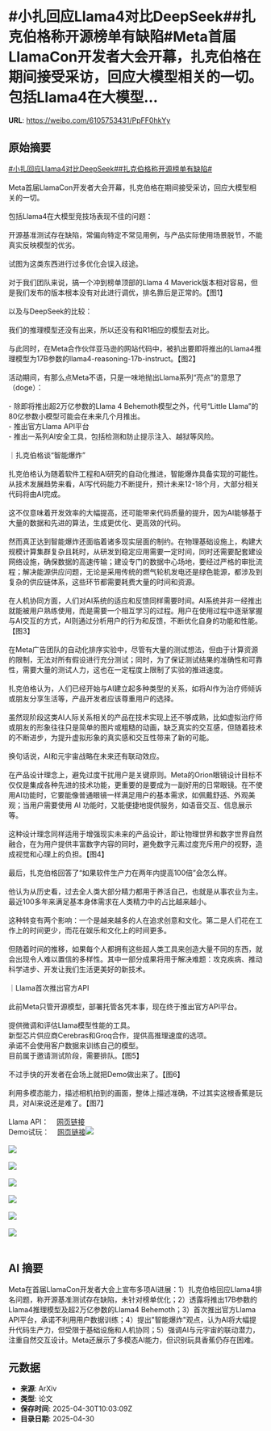 # #小扎回应Llama4对比DeepSeek##扎克伯格称开源榜单有缺陷#Meta首届LlamaCon开发者大会开幕，扎克伯格在期间接受采访，回应大模型相关的一切。包括Llama4在大模型...

**URL**: https://weibo.com/6105753431/PpFF0hkYy

## 原始摘要

<a href="https://m.weibo.cn/search?containerid=231522type%3D1%26t%3D10%26q%3D%23%E5%B0%8F%E6%89%8E%E5%9B%9E%E5%BA%94Llama4%E5%AF%B9%E6%AF%94DeepSeek%23&amp;extparam=%23%E5%B0%8F%E6%89%8E%E5%9B%9E%E5%BA%94Llama4%E5%AF%B9%E6%AF%94DeepSeek%23" data-hide=""><span class="surl-text">#小扎回应Llama4对比DeepSeek#</span></a><a href="https://m.weibo.cn/search?containerid=231522type%3D1%26t%3D10%26q%3D%23%E6%89%8E%E5%85%8B%E4%BC%AF%E6%A0%BC%E7%A7%B0%E5%BC%80%E6%BA%90%E6%A6%9C%E5%8D%95%E6%9C%89%E7%BC%BA%E9%99%B7%23&amp;extparam=%23%E6%89%8E%E5%85%8B%E4%BC%AF%E6%A0%BC%E7%A7%B0%E5%BC%80%E6%BA%90%E6%A6%9C%E5%8D%95%E6%9C%89%E7%BC%BA%E9%99%B7%23" data-hide=""><span class="surl-text">#扎克伯格称开源榜单有缺陷#</span></a><br><br>Meta首届LlamaCon开发者大会开幕，扎克伯格在期间接受采访，回应大模型相关的一切。<br><br>包括Llama4在大模型竞技场表现不佳的问题：<br><br>开源基准测试存在缺陷，常偏向特定不常见用例，与产品实际使用场景脱节，不能真实反映模型的优劣。<br><br>试图为这类东西进行过多优化会误入歧途。<br><br>对于我们团队来说，搞一个冲到榜单顶部的Llama 4 Maverick版本相对容易，但是我们发布的版本根本没有对此进行调优，排名靠后是正常的。【图1】<br><br>以及与DeepSeek的比较：<br><br>我们的推理模型还没有出来，所以还没有和R1相应的模型去对比。<br><br>与此同时，在Meta合作伙伴亚马逊的网站代码中，被扒出要即将推出的Llama4推理模型为17B参数的llama4-reasoning-17b-instruct。【图2】<br><br>活动期间，有那么点Meta不语，只是一味地抛出Llama系列“亮点”的意思了（doge）：<br><br>- 除即将推出超2万亿参数的Llama 4 Behemoth模型之外，代号“Little Llama”的80亿参数小模型可能会在未来几个月推出。  <br>- 推出官方Llama API平台  <br>- 推出一系列AI安全工具，包括检测和防止提示注入、越狱等风险。  <br><br>｜扎克伯格谈“智能爆炸”  <br><br>扎克伯格认为随着软件工程和AI研究的自动化推进，智能爆炸具备实现的可能性。从技术发展趋势来看，AI写代码能力不断提升，预计未来12-18个月，大部分相关代码将由AI完成。<br><br>这不仅意味着开发效率的大幅提高，还可能带来代码质量的提升，因为AI能够基于大量的数据和先进的算法，生成更优化、更高效的代码。<br><br>然而真正达到智能爆炸还面临着诸多现实层面的制约。在物理基础设施上，构建大规模计算集群复杂且耗时，从研发到稳定应用需要一定时间，同时还需要配套建设网络设施，确保数据的高速传输；建设专门的数据中心场地，要经过严格的审批流程；解决能源供应问题，无论是采用传统的燃气轮机发电还是绿色能源，都涉及到复杂的供应链体系，这些环节都需要耗费大量的时间和资源。<br><br>在人机协同方面，人们对AI系统的适应和反馈同样需要时间。AI系统并非一经推出就能被用户熟练使用，而是需要一个相互学习的过程。用户在使用过程中逐渐掌握与AI交互的方式，AI则通过分析用户的行为和反馈，不断优化自身的功能和性能。【图3】<br><br>在Meta广告团队的自动化排序实验中，尽管有大量的测试想法，但由于计算资源的限制，无法对所有假设进行充分测试；同时，为了保证测试结果的准确性和可靠性，需要大量的测试人力，这也在一定程度上限制了实验的推进速度。<br><br>扎克伯格认为，人们已经开始与AI建立起多种类型的关系，如将AI作为治疗师倾诉或朋友分享生活等，产品开发者应该尊重用户的选择。<br><br>虽然现阶段这类AI人际关系相关的产品在技术实现上还不够成熟，比如虚拟治疗师或朋友的形象往往只是简单的图片或粗糙的动画，缺乏真实的交互感，但随着技术的不断进步，为提升虚拟形象的真实感和交互性带来了新的可能。<br><br>换句话说，AI和元宇宙战略在未来还有联动效应。<br><br>在产品设计理念上，避免过度干扰用户是关键原则。Meta的Orion眼镜设计目标不仅仅是集成各种先进的技术功能，更重要的是要成为一副好用的日常眼镜。在不使用AI功能时，它要能像普通眼镜一样满足用户的基本需求，如佩戴舒适、外观美观；当用户需要使用 AI 功能时，又能便捷地提供服务，如语音交互、信息展示等。<br><br>这种设计理念同样适用于增强现实未来的产品设计，即让物理世界和数字世界自然融合，在为用户提供丰富数字内容的同时，避免数字元素过度充斥用户的视野，造成视觉和心理上的负担。【图4】<br><br>最后，扎克伯格回答了“如果软件生产力在两年内提高100倍”会怎么样。<br><br>他认为从历史看，过去全人类大部分精力都用于养活自己，也就是从事农业为主。最近100多年来满足基本身体需求在人类精力中的占比越来越小。<br><br>这种转变有两个影响：一个是越来越多的人在追求创意和文化。第二是人们花在工作上的时间更少，而花在娱乐和文化上的时间更多。<br><br>但随着时间的推移，如果每个人都拥有这些超人类工具来创造大量不同的东西，就会出现令人难以置信的多样性。其中一部分成果将用于解决难题：攻克疾病、推动科学进步、开发让我们生活更美好的新技术。<br><br>｜Llama首次推出官方API  <br><br>此前Meta只管开源模型，部署托管各凭本事，现在终于推出官方API平台。<br><br>提供微调和评估Llama模型性能的工具。  <br>新型芯片供应商Cerebras和Groq合作，提供高推理速度的选项。  <br>承诺不会使用客户数据来训练自己的模型。  <br>目前属于邀请测试阶段，需要排队。【图5】<br><br>不过手快的开发者在会场上就把Demo做出来了。【图6】<br><br>利用多模态能力，描述相机拍到的画面，整体上描述准确，不过其实这根香蕉是玩具，对AI来说还是难了。【图7】<br><br>Llama API：<a href="https://weibo.cn/sinaurl?u=https%3A%2F%2Fwww.llama.com%2Fproducts%2Fllama-api%2F%23llama-protections" data-hide=""><span class="url-icon"><img style="width: 1rem;height: 1rem" src="https://h5.sinaimg.cn/upload/2015/09/25/3/timeline_card_small_web_default.png" referrerpolicy="no-referrer"></span><span class="surl-text">网页链接</span></a><br>Demo试玩：<a href="https://weibo.cn/sinaurl?u=https%3A%2F%2Fllama-api-launch.craigsdemos.workers.dev" data-hide=""><span class="url-icon"><img style="width: 1rem;height: 1rem" src="https://h5.sinaimg.cn/upload/2015/09/25/3/timeline_card_small_web_default.png" referrerpolicy="no-referrer"></span><span class="surl-text">网页链接</span></a><img style="" src="https://tvax4.sinaimg.cn/large/006Fd7o3gy1i0yy63zuzrj30zk0ju7gr.jpg" referrerpolicy="no-referrer"><br><br><img style="" src="https://tvax3.sinaimg.cn/large/006Fd7o3gy1i0yy61jrjwj30l20k07c9.jpg" referrerpolicy="no-referrer"><br><br><img style="" src="https://tvax1.sinaimg.cn/large/006Fd7o3gy1i0yy63tb64j30w70k0dos.jpg" referrerpolicy="no-referrer"><br><br><img style="" src="https://tvax3.sinaimg.cn/large/006Fd7o3gy1i0yy62tnq2j30zk0k04q3.jpg" referrerpolicy="no-referrer"><br><br><img style="" src="https://tvax2.sinaimg.cn/large/006Fd7o3gy1i0yy62t3i3j30zk0emwk5.jpg" referrerpolicy="no-referrer"><br><br><img style="" src="https://tvax1.sinaimg.cn/large/006Fd7o3gy1i0yy632bxmj30zk0fnag3.jpg" referrerpolicy="no-referrer"><br><br><img style="" src="https://tvax2.sinaimg.cn/large/006Fd7o3gy1i0yy63teetj30k00xa7ak.jpg" referrerpolicy="no-referrer"><br><br>

## AI 摘要

Meta在首届LlamaCon开发者大会上宣布多项AI进展：1）扎克伯格回应Llama4排名问题，称开源基准测试存在缺陷，未针对榜单优化；2）透露将推出17B参数的Llama4推理模型及超2万亿参数的Llama4 Behemoth；3）首次推出官方Llama API平台，承诺不利用用户数据训练；4）提出"智能爆炸"观点，认为AI将大幅提升代码生产力，但受限于基础设施和人机协同；5）强调AI与元宇宙的联动潜力，注重自然交互设计。Meta还展示了多模态AI能力，但识别玩具香蕉仍存在困难。

## 元数据

- **来源**: ArXiv
- **类型**: 论文
- **保存时间**: 2025-04-30T10:03:09Z
- **目录日期**: 2025-04-30
